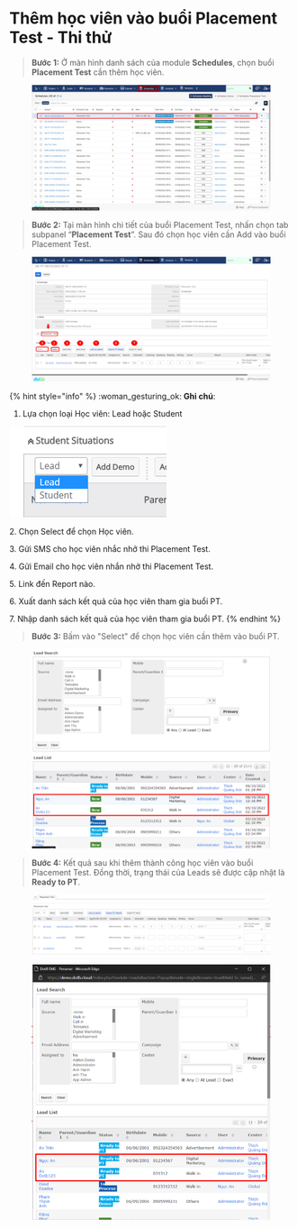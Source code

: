 # Thêm học viên vào buổi Placement Test - Thi thử

> **Bước 1:** Ở màn hình danh sách của module **Schedules**, chọn buổi **Placement Test** cần thêm học viên.&#x20;

<figure><img src="../../../.gitbook/assets/image (3) (2) (1) (2).png" alt=""><figcaption></figcaption></figure>

> **Bước 2:** Tại màn hình chi tiết của buổi Placement Test, nhấn chọn tab subpanel “**Placement Test**”. Sau đó chọn học viên cần Add vào buổi Placement Test.

<figure><img src="../../../.gitbook/assets/image (50).png" alt=""><figcaption></figcaption></figure>

{% hint style="info" %}
:woman\_gesturing\_ok: **Ghi chú**:

1. Lựa chọn loại Học viên: Lead hoặc Student

<img src="../../../.gitbook/assets/ThemDemo3.png" alt="" data-size="original">&#x20;

2\. Chọn Select để chọn Học viên.

3\. Gửi SMS cho học viên nhắc nhở thi Placement Test.

4\. Gửi Email cho học viên nhắn nhở thi Placement Test.

5\. Link đến Report nào.

6\. Xuất danh sách kết quả của học viên tham gia buổi PT.

7\. Nhập danh sách kết quả của học viên tham gia buổi PT.
{% endhint %}

> **Bước 3:** Bấm vào "Select" để chọn học viên cần thêm vào buổi PT.

<figure><img src="../../../.gitbook/assets/image (34) (2).png" alt=""><figcaption></figcaption></figure>

> **Bước 4:** Kết quả sau khi thêm thành công học viên vào buổi Placement Test. Đồng thời, trạng thái của Leads sẽ được cập nhật là **Ready to PT**.

<figure><img src="../../../.gitbook/assets/image (37) (2).png" alt=""><figcaption></figcaption></figure>

<figure><img src="../../../.gitbook/assets/image (13) (1) (2).png" alt=""><figcaption></figcaption></figure>
